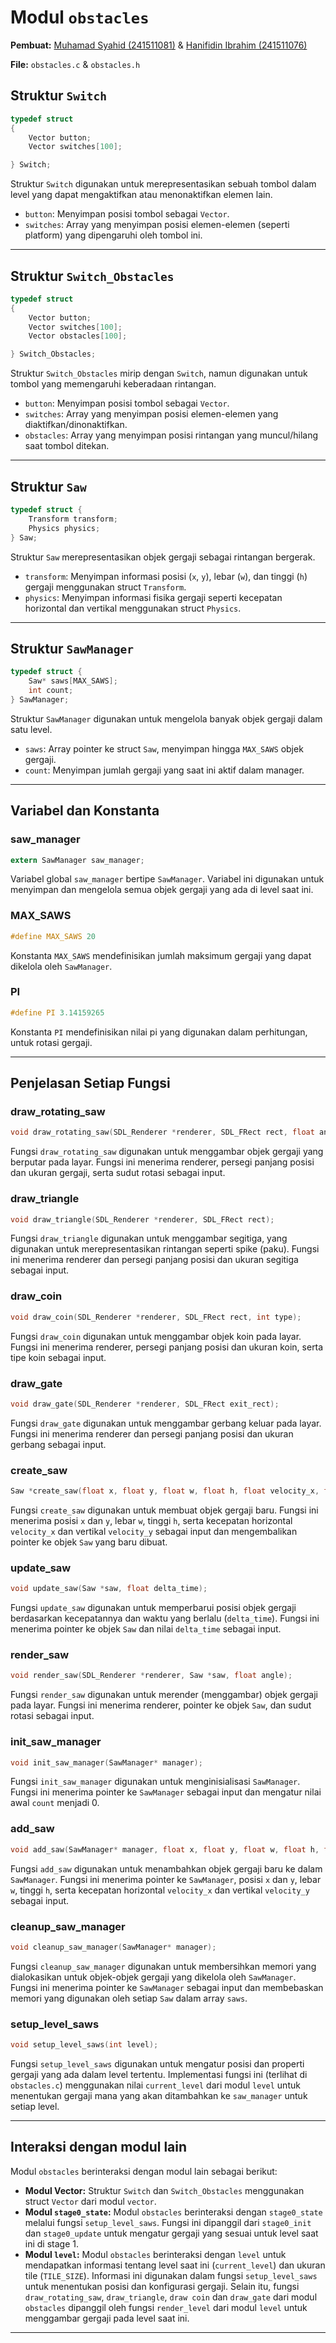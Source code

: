 # Modul `obstacles`

**Pembuat:** [Muhamad Syahid (241511081)](https://github.com/muhamadSyahid) & [Hanifidin Ibrahim (241511076)](https://github.com/Hanif13579)

**File:** `obstacles.c` & `obstacles.h`

## Struktur `Switch`

```c title="obstacles.h"
typedef struct
{
    Vector button;
    Vector switches[100];

} Switch;
```

Struktur `Switch` digunakan untuk merepresentasikan sebuah tombol dalam level yang dapat mengaktifkan atau menonaktifkan elemen lain.

* `button`: Menyimpan posisi tombol sebagai `Vector`.
* `switches`: Array yang menyimpan posisi elemen-elemen (seperti platform) yang dipengaruhi oleh tombol ini.

---

## Struktur `Switch_Obstacles`

```c title="obstacles.h"
typedef struct
{
    Vector button;
    Vector switches[100];
    Vector obstacles[100];

} Switch_Obstacles;
```

Struktur `Switch_Obstacles` mirip dengan `Switch`, namun digunakan untuk tombol yang memengaruhi keberadaan rintangan.

* `button`: Menyimpan posisi tombol sebagai `Vector`.
* `switches`: Array yang menyimpan posisi elemen-elemen yang diaktifkan/dinonaktifkan.
* `obstacles`: Array yang menyimpan posisi rintangan yang muncul/hilang saat tombol ditekan.

---

## Struktur `Saw`

```c title="obstacles.h"
typedef struct {
    Transform transform;
    Physics physics;
} Saw;
```

Struktur `Saw` merepresentasikan objek gergaji sebagai rintangan bergerak.

* `transform`: Menyimpan informasi posisi (`x`, `y`), lebar (`w`), dan tinggi (`h`) gergaji menggunakan struct `Transform`.
* `physics`: Menyimpan informasi fisika gergaji seperti kecepatan horizontal dan vertikal menggunakan struct `Physics`.

---

## Struktur `SawManager`

```c title="obstacles.h"
typedef struct {
    Saw* saws[MAX_SAWS];
    int count;
} SawManager;
```

Struktur `SawManager` digunakan untuk mengelola banyak objek gergaji dalam satu level.

* `saws`: Array pointer ke struct `Saw`, menyimpan hingga `MAX_SAWS` objek gergaji.
* `count`: Menyimpan jumlah gergaji yang saat ini aktif dalam manager.

---

## Variabel dan Konstanta

### **saw_manager**

```c title="obstacles.h"
extern SawManager saw_manager;
```

Variabel global `saw_manager` bertipe `SawManager`. Variabel ini digunakan untuk menyimpan dan mengelola semua objek gergaji yang ada di level saat ini.

### **MAX_SAWS**

```c title="obstacles.h"
#define MAX_SAWS 20
```

Konstanta `MAX_SAWS` mendefinisikan jumlah maksimum gergaji yang dapat dikelola oleh `SawManager`.

### **PI**

```c title="obstacles.h"
#define PI 3.14159265
```

Konstanta `PI` mendefinisikan nilai pi yang digunakan dalam perhitungan, untuk rotasi gergaji.

---

## Penjelasan Setiap Fungsi

### **draw_rotating_saw**

```c title="obstacles.h"
void draw_rotating_saw(SDL_Renderer *renderer, SDL_FRect rect, float angle);
```

Fungsi `draw_rotating_saw` digunakan untuk menggambar objek gergaji yang berputar pada layar. Fungsi ini menerima renderer, persegi panjang posisi dan ukuran gergaji, serta sudut rotasi sebagai input.

### **draw_triangle**

```c title="obstacles.h"
void draw_triangle(SDL_Renderer *renderer, SDL_FRect rect);
```

Fungsi `draw_triangle` digunakan untuk menggambar segitiga, yang digunakan untuk merepresentasikan rintangan seperti spike (paku). Fungsi ini menerima renderer dan persegi panjang posisi dan ukuran segitiga sebagai input.

### **draw_coin**

```c title="obstacles.h"
void draw_coin(SDL_Renderer *renderer, SDL_FRect rect, int type);
```

Fungsi `draw_coin` digunakan untuk menggambar objek koin pada layar. Fungsi ini menerima renderer, persegi panjang posisi dan ukuran koin, serta tipe koin sebagai input.

### **draw_gate**

```c title="obstacles.h"
void draw_gate(SDL_Renderer *renderer, SDL_FRect exit_rect);
```

Fungsi `draw_gate` digunakan untuk menggambar gerbang keluar pada layar. Fungsi ini menerima renderer dan persegi panjang posisi dan ukuran gerbang sebagai input.

### **create_saw**

```c title="obstacles.h"
Saw *create_saw(float x, float y, float w, float h, float velocity_x, float velocity_y);
```

Fungsi `create_saw` digunakan untuk membuat objek gergaji baru. Fungsi ini menerima posisi `x` dan `y`, lebar `w`, tinggi `h`, serta kecepatan horizontal `velocity_x` dan vertikal `velocity_y` sebagai input dan mengembalikan pointer ke objek `Saw` yang baru dibuat.

### **update_saw**

```c title="obstacles.h"
void update_saw(Saw *saw, float delta_time);
```

Fungsi `update_saw` digunakan untuk memperbarui posisi objek gergaji berdasarkan kecepatannya dan waktu yang berlalu (`delta_time`). Fungsi ini menerima pointer ke objek `Saw` dan nilai `delta_time` sebagai input.

### **render_saw**

```c title="obstacles.h"
void render_saw(SDL_Renderer *renderer, Saw *saw, float angle);
```

Fungsi `render_saw` digunakan untuk merender (menggambar) objek gergaji pada layar. Fungsi ini menerima renderer, pointer ke objek `Saw`, dan sudut rotasi sebagai input.

### **init_saw_manager**

```c title="obstacles.h"
void init_saw_manager(SawManager* manager);
```

Fungsi `init_saw_manager` digunakan untuk menginisialisasi `SawManager`. Fungsi ini menerima pointer ke `SawManager` sebagai input dan mengatur nilai awal `count` menjadi 0.

### **add_saw**

```c title="obstacles.h"
void add_saw(SawManager* manager, float x, float y, float w, float h, float velocity_x, float velocity_y);
```

Fungsi `add_saw` digunakan untuk menambahkan objek gergaji baru ke dalam `SawManager`. Fungsi ini menerima pointer ke `SawManager`, posisi `x` dan `y`, lebar `w`, tinggi `h`, serta kecepatan horizontal `velocity_x` dan vertikal `velocity_y` sebagai input.

### **cleanup_saw_manager**

```c title="obstacles.h"
void cleanup_saw_manager(SawManager* manager);
```

Fungsi `cleanup_saw_manager` digunakan untuk membersihkan memori yang dialokasikan untuk objek-objek gergaji yang dikelola oleh `SawManager`. Fungsi ini menerima pointer ke `SawManager` sebagai input dan membebaskan memori yang digunakan oleh setiap `Saw` dalam array `saws`.

### **setup_level_saws**

```c title="obstacles.h"
void setup_level_saws(int level);
```

Fungsi `setup_level_saws` digunakan untuk mengatur posisi dan properti gergaji yang ada dalam level tertentu. Implementasi fungsi ini (terlihat di `obstacles.c`) menggunakan nilai `current_level` dari modul `level` untuk menentukan gergaji mana yang akan ditambahkan ke `saw_manager` untuk setiap level.

---

## Interaksi dengan modul lain

Modul `obstacles` berinteraksi dengan modul lain sebagai berikut:

* **Modul Vector:** Struktur `Switch` dan `Switch_Obstacles` menggunakan struct `Vector` dari modul `vector`.
* **Modul `stage0_state`:** Modul `obstacles` berinteraksi dengan `stage0_state` melalui fungsi `setup_level_saws`. Fungsi ini dipanggil dari `stage0_init` dan `stage0_update` untuk mengatur gergaji yang sesuai untuk level saat ini di stage 1.
* **Modul `level`:** Modul `obstacles` berinteraksi dengan `level` untuk mendapatkan informasi tentang level saat ini (`current_level`) dan ukuran tile (`TILE_SIZE`). Informasi ini digunakan dalam fungsi `setup_level_saws` untuk menentukan posisi dan konfigurasi gergaji. Selain itu, fungsi `draw_rotating_saw`, `draw_triangle`, `draw coin` dan `draw_gate` dari modul `obstacles` dipanggil oleh fungsi `render_level` dari modul `level` untuk menggambar gergaji pada level saat ini.

---
